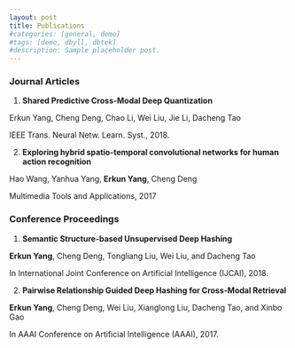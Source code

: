 ```yaml
---
layout: post
title: Publications
#categories: [general, demo]
#tags: [demo, dbyll, dbtek]
#description: Sample placeholder post.
---
```

### Journal Articles
1. **Shared Predictive Cross-Modal Deep Quantization**

Erkun Yang, Cheng Deng, Chao Li, Wei Liu, Jie Li, Dacheng Tao

 IEEE Trans. Neural Netw. Learn. Syst., 2018.
 
2. **Exploring hybrid spatio-temporal convolutional networks for human action recognition**

Hao Wang, Yanhua Yang, **Erkun Yang**, Cheng Deng

Multimedia Tools and Applications, 2017
 
### Conference Proceedings
1. **Semantic Structure-based Unsupervised Deep Hashing**

**Erkun Yang**, Cheng Deng, Tongliang Liu, Wei Liu, and Dacheng Tao

In International Joint Conference on Artificial Intelligence (IJCAI), 2018.

2. **Pairwise Relationship Guided Deep Hashing for Cross-Modal Retrieval**

**Erkun Yang**, Cheng Deng, Wei Liu, Xianglong Liu, Dacheng Tao, and Xinbo Gao

In AAAI Conference on Artificial Intelligence (AAAI), 2017.
